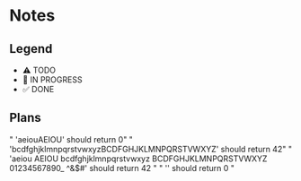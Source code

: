 # Notes

## Legend
- ⚠ TODO
- 🚧 IN PROGRESS
- ✅ DONE

## Plans

" 'aeiouAEIOU' should return 0"
" 'bcdfghjklmnpqrstvwxyzBCDFGHJKLMNPQRSTVWXYZ' should return 42"
" 'aeiou AEIOU bcdfghjklmnpqrstvwxyz BCDFGHJKLMNPQRSTVWXYZ 01234567890_ ^&$#' should return 42 "
" '' should return 0 "